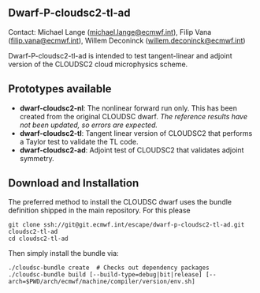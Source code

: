 Dwarf-P-cloudsc2-tl-ad
-----------------------------------
Contact: Michael Lange (michael.lange@ecmwf.int),
Filip Vana (filip.vana@ecmwf.int),
Willem Deconinck (willem.deconinck@ecmwf.int)

Dwarf-P-cloudsc2-tl-ad is intended to test tangent-linear and adjoint
version of the CLOUDSC2 cloud microphysics scheme.

Prototypes available
--------------------
- **dwarf-cloudsc2-nl**: The nonlinear forward run only. This has been created
  from the original CLOUDSC dwarf. _The reference results have not been updated,
  so errors are expected._
- **dwarf-cloudsc2-tl**: Tangent linear version of CLOUDSC2 that performs a Taylor
  test to validate the TL code.
- **dwarf-cloudsc2-ad**: Adjoint test of CLOUDSC2 that validates adjoint symmetry.

Download and Installation
-------------------------
The preferred method to install the CLOUDSC dwarf uses the bundle
definition shipped in the main repository. For this please
```
git clone ssh://git@git.ecmwf.int/escape/dwarf-p-cloudsc2-tl-ad.git cloudsc2-tl-ad
cd cloudsc2-tl-ad
```
Then simply install the bundle via:
```
./cloudsc-bundle create  # Checks out dependency packages
./cloudsc-bundle build [--build-type=debug|bit|release] [--arch=$PWD/arch/ecmwf/machine/compiler/version/env.sh]
```
